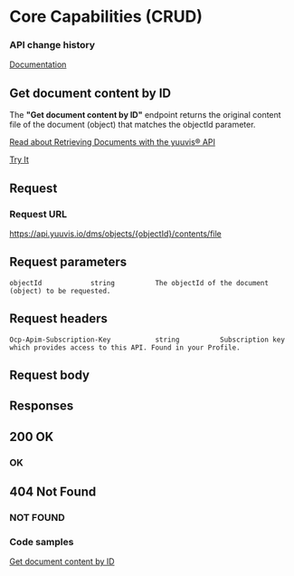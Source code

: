 # Core Capabilities (CRUD)

### API change history

[Documentation](https://yuuvis.io/how-to)


## Get document content by ID

The **"Get document content by ID"** endpoint returns the original content file of the document (object) that matches the objectId parameter.



[Read about Retrieving Documents with the yuuvis® API](https://yuuvis.io/how-to/retrieve)


[Try It](https://yuuvis.io/docs/services/yuuvis-dms-core/operations/get-dms-objects-objectid-contents-file/console)
## Request

### Request URL

https://api.yuuvis.io/dms/objects/{objectId}/contents/file

## Request parameters

```
objectId            string          The objectId of the document (object) to be requested.

```

## Request headers

```
Ocp-Apim-Subscription-Key           string          Subscription key which provides access to this API. Found in your Profile.

```
## Request body

## Responses

## 200 OK

### OK

## 404 Not Found

### NOT FOUND

### Code samples

[Get document content by ID](./Get-a-document-by-Content-ID-to-yuuvis.py)
